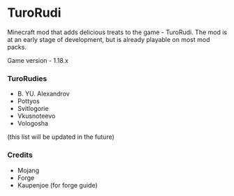 # TuroRudi
Minecraft mod that adds delicious treats to the game - TuroRudi. The mod is at an early stage of development, but is already playable on most mod packs.

Game version - 1.18.x

### TuroRudies
* B. YU. Alexandrov
* Pottyos
* Svitlogorie
* Vkusnoteevo
* Vologosha

(this list will be updated in the future)

### Credits
* Mojang
* Forge
* Kaupenjoe (for forge guide)
